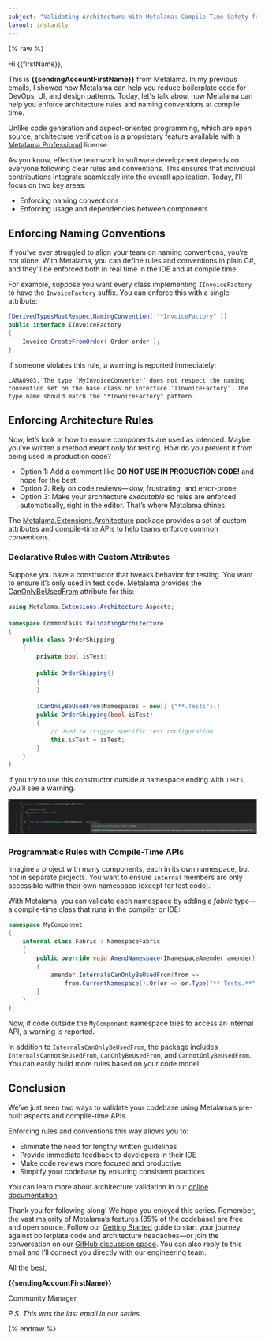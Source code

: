 ```yaml
---
subject: "Validating Architecture With Metalama: Compile-Time Safety for Your Codebase"
layout: instantly
---
```


{% raw %}

Hi {{firstName}},

This is **{{sendingAccountFirstName}}** from Metalama. In my previous emails, I showed how Metalama can help you reduce boilerplate code for DevOps, UI, and design patterns. Today, let's talk about how Metalama can help you enforce architecture rules and naming conventions at compile time.

Unlike code generation and aspect-oriented programming, which are open source, architecture verification is a proprietary feature available with a [Metalama Professional](https://metalama.net/premium?mtm_campaign=awareness&mtm_source=instantly&mtm_kwd=email5) license.

As you know, effective teamwork in software development depends on everyone following clear rules and conventions. This ensures that individual contributions integrate seamlessly into the overall application. Today, I’ll focus on two key areas:

- Enforcing naming conventions
- Enforcing usage and dependencies between components

## Enforcing Naming Conventions

If you’ve ever struggled to align your team on naming conventions, you’re not alone. With Metalama, you can define rules and conventions in plain C#, and they’ll be enforced both in real time in the IDE and at compile time.

For example, suppose you want every class implementing `IInvoiceFactory` to have the `InvoiceFactory` suffix. You can enforce this with a single attribute:

```csharp
[DerivedTypesMustRespectNamingConvention( "*InvoiceFactory" )]
public interface IInvoiceFactory
{
    Invoice CreateFromOrder( Order order );
}
```

If someone violates this rule, a warning is reported immediately:

```
LAMA0903. The type ‘MyInvoiceConverter’ does not respect the naming convention set on the base class or interface ‘IInvoiceFactory’. The type name should match the "*InvoiceFactory" pattern.
```

## Enforcing Architecture Rules

Now, let’s look at how to ensure components are used as intended. Maybe you’ve written a method meant only for testing. How do you prevent it from being used in production code?

- Option 1: Add a comment like **DO NOT USE IN PRODUCTION CODE!** and hope for the best.
- Option 2: Rely on code reviews—slow, frustrating, and error-prone.
- Option 3: Make your architecture _executable_ so rules are enforced automatically, right in the editor. That’s where Metalama shines.

The [Metalama.Extensions.Architecture](https://www.nuget.org/packages/Metalama.Extensions.Architecture) package provides a set of custom attributes and compile-time APIs to help teams enforce common conventions.

### Declarative Rules with Custom Attributes

Suppose you have a constructor that tweaks behavior for testing. You want to ensure it’s only used in test code. Metalama provides the [CanOnlyBeUsedFrom](https://doc.metalama.net/api/metalama-extensions-architecture-aspects-canonlybeusedfromattribute?mtm_campaign=awareness&mtm_source=instantly&mtm_kwd=email5) attribute for this:

```csharp
using Metalama.Extensions.Architecture.Aspects;

namespace CommonTasks.ValidatingArchitecture
{
    public class OrderShipping
    {
        private bool isTest;

        public OrderShipping()
        {
        }

        [CanOnlyBeUsedFrom(Namespaces = new[] {"**.Tests"})]
        public OrderShipping(bool isTest)
        {
            // Used to trigger specific test configuration
            this.isTest = isTest;
        }
    }
}
```

If you try to use this constructor outside a namespace ending with `Tests`, you’ll see a warning.

![](images/ValidationWarning.jpg)

### Programmatic Rules with Compile-Time APIs

Imagine a project with many components, each in its own namespace, but not in separate projects. You want to ensure `internal` members are only accessible within their own namespace (except for test code).

With Metalama, you can validate each namespace by adding a _fabric_ type—a compile-time class that runs in the compiler or IDE:

```csharp
namespace MyComponent
{
    internal class Fabric : NamespaceFabric
    {
        public override void AmendNamespace(INamespaceAmender amender)
        {
            amender.InternalsCanOnlyBeUsedFrom(from =>
                from.CurrentNamespace().Or(or => or.Type("**.Tests.**")));
        }
    }
}
```

Now, if code outside the `MyComponent` namespace tries to access an internal API, a warning is reported.

In addition to `InternalsCanOnlyBeUsedFrom`, the package includes `InternalsCannotBeUsedFrom`, `CanOnlyBeUsedFrom`, and `CannotOnlyBeUsedFrom`. You can easily build more rules based on your code model.

## Conclusion

We’ve just seen two ways to validate your codebase using Metalama’s pre-built aspects and compile-time APIs.

Enforcing rules and conventions this way allows you to:

- Eliminate the need for lengthy written guidelines
- Provide immediate feedback to developers in their IDE
- Make code reviews more focused and productive
- Simplify your codebase by ensuring consistent practices

You can learn more about architecture validation in our [online documentation](https://doc.metalama.net/conceptual/architecture/usage?mtm_campaign=awareness&mtm_source=instantly&mtm_kwd=email5).

Thank you for following along! We hope you enjoyed this series. Remember, the vast majority of Metalama’s features (85% of the codebase) are free and open source. Follow our [Getting Started](https://doc.metalama.net/conceptual/getting-started?mtm_campaign=awareness&mtm_source=instantly&mtm_kwd=email5) guide to start your journey against boilerplate code and architecture headaches—or join the conversation on our [GitHub discussion space](https://github.com/orgs/metalama/discussions/categories/q-a). You can also reply to this email and I’ll connect you directly with our engineering team.

All the best,  

**{{sendingAccountFirstName}}**  

Community Manager

*P.S. This was the last email in our series.*


{% endraw %}